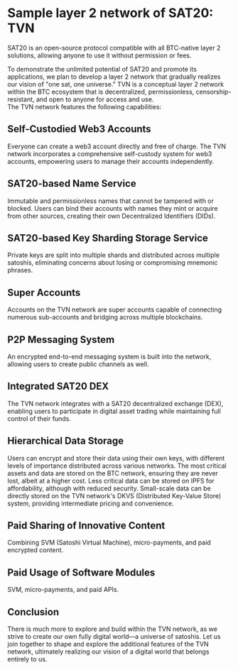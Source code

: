 Sample layer 2 network of SAT20: TVN
====

SAT20 is an open-source protocol compatible with all BTC-native layer 2 solutions, allowing anyone to use it without permission or fees.

To demonstrate the unlimited potential of SAT20 and promote its applications, we plan to develop a layer 2 network that gradually realizes our vision of "one sat, one universe." TVN is a conceptual layer 2 network within the BTC ecosystem that is decentralized, permissionless, censorship-resistant, and open to anyone for access and use.  
The TVN network features the following capabilities:

Self-Custodied Web3 Accounts
----
Everyone can create a web3 account directly and free of charge. The TVN network incorporates a comprehensive self-custody system for web3 accounts, empowering users to manage their accounts independently.

SAT20-based Name Service
----
Immutable and permissionless names that cannot be tampered with or blocked. Users can bind their accounts with names they mint or acquire from other sources, creating their own Decentralized Identifiers (DIDs).

SAT20-based Key Sharding Storage Service
----
Private keys are split into multiple shards and distributed across multiple satoshis, eliminating concerns about losing or compromising mnemonic phrases.

Super Accounts
----
Accounts on the TVN network are super accounts capable of connecting numerous sub-accounts and bridging across multiple blockchains.

P2P Messaging System
----
An encrypted end-to-end messaging system is built into the network, allowing users to create public channels as well.

Integrated SAT20 DEX
----
The TVN network integrates with a SAT20 decentralized exchange (DEX), enabling users to participate in digital asset trading while maintaining full control of their funds.

Hierarchical Data Storage
----
Users can encrypt and store their data using their own keys, with different levels of importance distributed across various networks. The most critical assets and data are stored on the BTC network, ensuring they are never lost, albeit at a higher cost. Less critical data can be stored on IPFS for affordability, although with reduced security. Small-scale data can be directly stored on the TVN network's DKVS (Distributed Key-Value Store) system, providing intermediate pricing and convenience.

Paid Sharing of Innovative Content
----
Combining SVM (Satoshi Virtual Machine), micro-payments, and paid encrypted content.

Paid Usage of Software Modules
----
SVM, micro-payments, and paid APIs.

Conclusion
----
There is much more to explore and build within the TVN network, as we strive to create our own fully digital world—a universe of satoshis. Let us join together to shape and explore the additional features of the TVN network, ultimately realizing our vision of a digital world that belongs entirely to us.